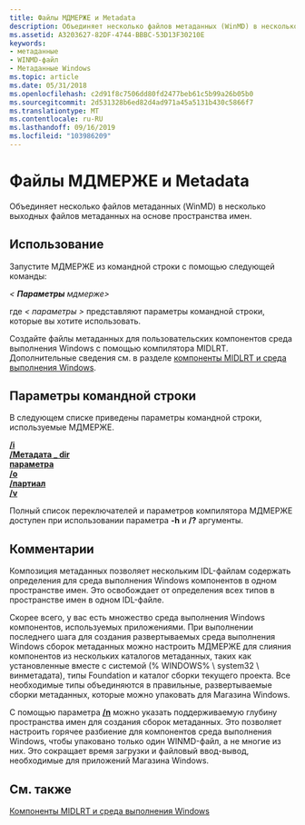 ```yaml
---
title: Файлы МДМЕРЖЕ и Metadata
description: Объединяет несколько файлов метаданных (WinMD) в несколько выходных файлов метаданных на основе пространства имен.
ms.assetid: A3203627-82DF-4744-BBBC-53D13F30210E
keywords:
- метаданные
- WINMD-файл
- Метаданные Windows
ms.topic: article
ms.date: 05/31/2018
ms.openlocfilehash: c2d91f8c7506dd80fd2477beb61c5b99a26b05b0
ms.sourcegitcommit: 2d531328b6ed82d4ad971a45a5131b430c5866f7
ms.translationtype: MT
ms.contentlocale: ru-RU
ms.lasthandoff: 09/16/2019
ms.locfileid: "103986209"
---
```

# <a name="mdmerge-and-metadata-files"></a>Файлы МДМЕРЖЕ и Metadata

Объединяет несколько файлов метаданных (WinMD) в несколько выходных файлов метаданных на основе пространства имен.

## <a name="usage"></a>Использование

Запустите МДМЕРЖЕ из командной строки с помощью следующей команды:

 *< ***Параметры*** мдмерже>*

где *<  параметры >* представляют параметры командной строки, которые вы хотите использовать.

Создайте файлы метаданных для пользовательских компонентов среда выполнения Windows с помощью компилятора MIDLRT. Дополнительные сведения см. в разделе [компоненты MIDLRT и среда выполнения Windows](midlrt-and-windows-runtime-components.md).

## <a name="command-line-switches"></a>Параметры командной строки

В следующем списке приведены параметры командной строки, используемые МДМЕРЖЕ.

<dl>

[**/i**](-mdmerge-i.md)  
[**/Метадата \_ dir**](-mdmerge-metadata-dir.md)  
[**параметра**](-mdmerge-n.md)  
[**/o**](-mdmerge-o.md)  
[**/партиал**](-mdmerge-partial.md)  
[**/v**](-mdmerge-v.md)  
</dl>

Полный список переключателей и параметров компилятора МДМЕРЖЕ доступен при использовании параметра **-h** и **/?** аргументы.

## <a name="remarks"></a>Комментарии

Композиция метаданных позволяет нескольким IDL-файлам содержать определения для среда выполнения Windows компонентов в одном пространстве имен. Это освобождает от определения всех типов в пространстве имен в одном IDL-файле.

Скорее всего, у вас есть множество среда выполнения Windows компонентов, используемых приложениями. При выполнении последнего шага для создания развертываемых среда выполнения Windows сборок метаданных можно настроить МДМЕРЖЕ для слияния компонентов из нескольких каталогов метаданных, таких как установленные вместе с системой (% WINDOWS% \\ system32 \\ винметадата), типы Foundation и каталог сборки текущего проекта. Все необходимые типы объединяются в правильные, развертываемые сборки метаданных, которые можно упаковать для Магазина Windows.

С помощью параметра [**/n**](-mdmerge-n.md) можно указать поддерживаемую глубину пространства имен для создания сборок метаданных. Это позволяет настроить горячее разбиение для компонентов среда выполнения Windows, чтобы упаковано только один WINMD-файл, а не многие из них. Это сокращает время загрузки и файловый ввод-вывод, необходимые для приложений Магазина Windows.

## <a name="related-topics"></a>См. также

<dl> <dt>

[Компоненты MIDLRT и среда выполнения Windows](midlrt-and-windows-runtime-components.md)
</dt> </dl>

 

 




